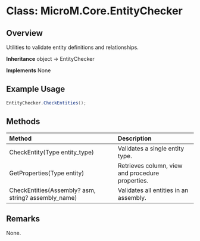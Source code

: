 # Class: MicroM.Core.EntityChecker
## Overview
Utilities to validate entity definitions and relationships.

**Inheritance**
object -> EntityChecker

**Implements**
None

## Example Usage
```csharp
EntityChecker.CheckEntities();
```
## Methods
| Method | Description |
|:------------|:-------------|
| CheckEntity(Type entity_type) | Validates a single entity type. |
| GetProperties(Type entity) | Retrieves column, view and procedure properties. |
| CheckEntities(Assembly? asm, string? assembly_name) | Validates all entities in an assembly. |

## Remarks
None.


